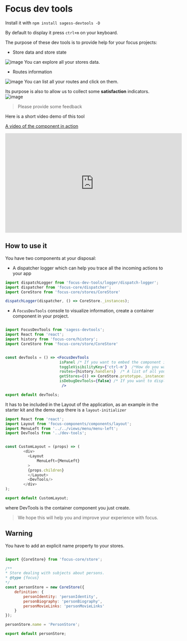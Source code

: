 # Focus dev tools

Install it with `npm install sagess-devtools -D`

By default to display it press `ctrl+m` on your keyboard.

The purpose of these dev tools is to provide help for your focus projects:

- Store data and store state

![image](https://cloud.githubusercontent.com/assets/286966/14531293/fe02b3f0-025c-11e6-983d-98da63b0431b.png)
You can explore all your stores data.

- Routes information

![image](https://cloud.githubusercontent.com/assets/286966/14531339/3a65c92c-025d-11e6-9ab8-371e8cbe4734.png)
You can list all your routes and click on them.

Its purpose is also to allow us to collect some __satisfaction__ indicators.
![image](https://cloud.githubusercontent.com/assets/286966/14531303/1814fe4c-025d-11e6-856c-dd8675a1827d.png)

> Please provide some feedback

Here is a short video demo of this tool

[A video of the component in action](https://youtu.be/lEBuPIyjJeo)
<iframe width="560" height="315" src="https://www.youtube.com/embed/XuaWkIbWR-A" frameborder="0" allowfullscreen></iframe>

## How to use it

You have two components at your disposal:

- A dispatcher logger which can help you trace all the incoming actions to your app

```javascript
import dispatchLogger from 'focus-dev-tools/logger/dispatch-logger';
import dispatcher from 'focus-core/dispatcher';
import CoreStore from 'focus-core/stores/CoreStore'

dispatchLogger(dispatcher, () => CoreStore._instances);
```

- A `FocusDevTools` console to visualize information, create a container component in your project.

``` jsx

import FocusDevTools from 'sagess-devtools';
import React from 'react';
import history from 'focus-core/history';
import CoreStore from 'focus-core/store/CoreStore'


const devTools = () => <FocusDevTools
                        isPanel /* If you want to embed the component in a DOck */
                        toggleVisibilityKey={'ctrl-m'}  /*How do you want to display the dev tool*/
                        routes={history.handlers}  /* A list of all your routes (`focus-core/router/history`)*/
                        getStores={() => CoreStore.prototype._instances} /* A list of all your stores (`focus-core/CoreStore._instances`)*/
                        isDebugDevTools={false} /* If you want to display the dev tools props (not usefull for the projects)*//* If you want to display the dev tools props (not usefull for the projects)*/
                         />

export default devTools;
```
It has to be included in the Layout of the application, as an example in the starter kit and the demo app there is a `layout-initializer`
```javascript
import React from 'react';
import Layout from 'focus-components/components/layout';
import MenuLeft from '../../views/menu/menu-left';
import DevTools from '../dev-tools';


const CustomLayout = (props) => (
        <div>
          <Layout
              MenuLeft={MenuLeft}
          >
          {props.children}
          </Layout>
          <DevTools/>
        </div>
);

export default CustomLayout;
```
where DevTools is the container component you just create.

> We hope this will help you and improve your experience with focus.

## Warning

You have to add an explicit name property to your stores.

```javascript

import {CoreStore} from 'focus-core/store';

/**
* Store dealing with subjects about persons.
* @type {focus}
*/
const personStore = new CoreStore({
    definition: {
        personIdentity: 'personIdentity',
        personBiography: 'personBiography',
        personMovieLinks: 'personMovieLinks'
    }
});

personStore.name = 'PersonStore';

export default personStore;
```
